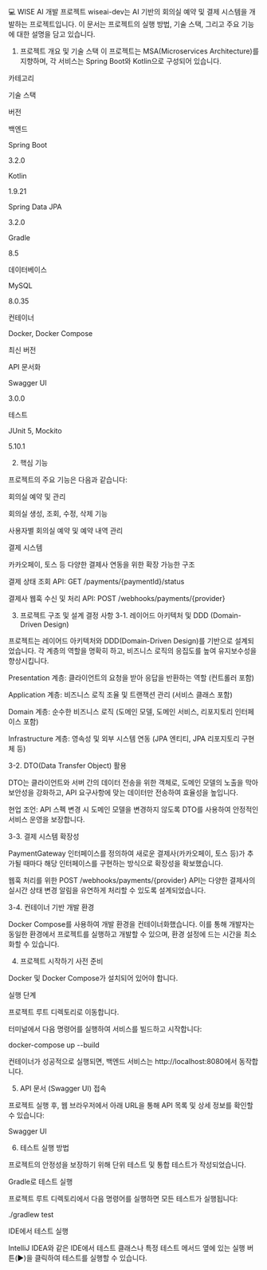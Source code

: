 💻 WISE AI 개발 프로젝트
wiseai-dev는 AI 기반의 회의실 예약 및 결제 시스템을 개발하는 프로젝트입니다. 이 문서는 프로젝트의 실행 방법, 기술 스택, 그리고 주요 기능에 대한 설명을 담고 있습니다.

1. 프로젝트 개요 및 기술 스택
이 프로젝트는 MSA(Microservices Architecture)를 지향하며, 각 서비스는 Spring Boot와 Kotlin으로 구성되어 있습니다.

카테고리

기술 스택

버전

백엔드

Spring Boot

3.2.0



Kotlin

1.9.21



Spring Data JPA

3.2.0



Gradle

8.5

데이터베이스

MySQL

8.0.35

컨테이너

Docker, Docker Compose

최신 버전

API 문서화

Swagger UI

3.0.0

테스트

JUnit 5, Mockito

5.10.1

2. 핵심 기능

프로젝트의 주요 기능은 다음과 같습니다:

회의실 예약 및 관리

회의실 생성, 조회, 수정, 삭제 기능

사용자별 회의실 예약 및 예약 내역 관리

결제 시스템

카카오페이, 토스 등 다양한 결제사 연동을 위한 확장 가능한 구조

결제 상태 조회 API: GET /payments/{paymentId}/status

결제사 웹훅 수신 및 처리 API: POST /webhooks/payments/{provider}

3. 프로젝트 구조 및 설계 결정 사항
3-1. 레이어드 아키텍처 및 DDD (Domain-Driven Design)

프로젝트는 레이어드 아키텍처와 DDD(Domain-Driven Design)를 기반으로 설계되었습니다. 각 계층의 역할을 명확히 하고, 비즈니스 로직의 응집도를 높여 유지보수성을 향상시킵니다.

Presentation 계층: 클라이언트의 요청을 받아 응답을 반환하는 역할 (컨트롤러 포함)

Application 계층: 비즈니스 로직 조율 및 트랜잭션 관리 (서비스 클래스 포함)

Domain 계층: 순수한 비즈니스 로직 (도메인 모델, 도메인 서비스, 리포지토리 인터페이스 포함)

Infrastructure 계층: 영속성 및 외부 시스템 연동 (JPA 엔티티, JPA 리포지토리 구현체 등)

3-2. DTO(Data Transfer Object) 활용

DTO는 클라이언트와 서버 간의 데이터 전송을 위한 객체로, 도메인 모델의 노출을 막아 보안성을 강화하고, API 요구사항에 맞는 데이터만 전송하여 효율성을 높입니다.

현업 조언: API 스펙 변경 시 도메인 모델을 변경하지 않도록 DTO를 사용하여 안정적인 서비스 운영을 보장합니다.

3-3. 결제 시스템 확장성

PaymentGateway 인터페이스를 정의하여 새로운 결제사(카카오페이, 토스 등)가 추가될 때마다 해당 인터페이스를 구현하는 방식으로 확장성을 확보했습니다.

웹훅 처리를 위한 POST /webhooks/payments/{provider} API는 다양한 결제사의 실시간 상태 변경 알림을 유연하게 처리할 수 있도록 설계되었습니다.

3-4. 컨테이너 기반 개발 환경

Docker Compose를 사용하여 개발 환경을 컨테이너화했습니다. 이를 통해 개발자는 동일한 환경에서 프로젝트를 실행하고 개발할 수 있으며, 환경 설정에 드는 시간을 최소화할 수 있습니다.

4. 프로젝트 시작하기
사전 준비

Docker 및 Docker Compose가 설치되어 있어야 합니다.

실행 단계

프로젝트 루트 디렉토리로 이동합니다.

터미널에서 다음 명령어를 실행하여 서비스를 빌드하고 시작합니다:

docker-compose up --build


컨테이너가 성공적으로 실행되면, 백엔드 서비스는 http://localhost:8080에서 동작합니다.

5. API 문서 (Swagger UI) 접속

프로젝트 실행 후, 웹 브라우저에서 아래 URL을 통해 API 목록 및 상세 정보를 확인할 수 있습니다:

Swagger UI

6. 테스트 실행 방법

프로젝트의 안정성을 보장하기 위해 단위 테스트 및 통합 테스트가 작성되었습니다.

Gradle로 테스트 실행

프로젝트 루트 디렉토리에서 다음 명령어를 실행하면 모든 테스트가 실행됩니다:

./gradlew test

IDE에서 테스트 실행

IntelliJ IDEA와 같은 IDE에서 테스트 클래스나 특정 테스트 메서드 옆에 있는 실행 버튼(▶)을 클릭하여 테스트를 실행할 수 있습니다.
